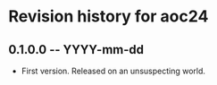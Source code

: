 # Revision history for aoc24

## 0.1.0.0 -- YYYY-mm-dd

* First version. Released on an unsuspecting world.
